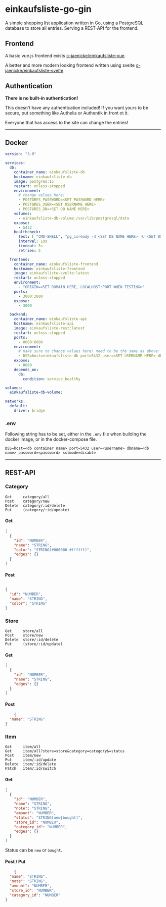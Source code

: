 # einkaufsliste-go-gin

A simple shopping list application written in Go, using a PostgreSQL database to store all entries.
Serving a REST-API for the frontend.

## Frontend

A basic vue.js frontend exists [c-jaenicke/einkaufsliste-vue](https://github.com/c-jaenicke/einkaufsliste-vue).

A better and more modern looking frontend written using
svelte [c-jaenicke/einkaufsliste-svelte](https://github.com/c-jaenicke/einkaufsliste-svelte).

## Authentication

**There is no built-in authentication!**

This doesn't have any authentication included! If you want yours to be secure, put something like Authelia or Authentik
in front ot it.

Everyone that has access to the site can change the entries!

---

## Docker

```yaml
version: "3.9"

services:
  db:
    container_name: einkaufsliste-db
    hostname: einkaufsliste-db
    image: postgres:15
    restart: unless-stopped
    environment:
      # change values here!
      - POSTGRES_PASSWORD=<SET PASSWORD HERE>
      - POSTGRES_USER=<SET USERNAME HERE>
      - POSTGRES_DB=<SET DB NAME HERE>
    volumes:
      - einkaufsliste-db-volume:/var/lib/postgresql/data
    expose:
      - 5432
    healthcheck:
      test: [ "CMD-SHELL", "pg_isready -d <SET DB NAME HERE> -U <SET USERNAME HERE>" ]
      interval: 10s
      timeout: 5s
      retries: 5

  frontend:
    container_name: einkaufsliste-frontend
    hostname: einkaufsliste-frontend
    image: einkaufsliste-svelte:latest
    restart: unless-stopped
    environment:
      - "ORIGIN=<SET DOMAIN HERE, LOCALHOST:PORT WHEN TESTING>"
    ports:
      - 3000:3000
    expose:
      - 3000

  backend:
    container_name: einkaufsliste-api
    hostname: einkaufsliste-api
    image: einkaufsliste-rest:latest
    restart: unless-stopped
    ports:
      - 8080:8080
    environment:
      # make sure to change values here! need to be the same as above!
      - DSS=host=einkaufsliste-db port=5432 user=<SET USERNAME HERE> dbname=<SET DB NAME HERE> password=<SET PASSWORD HERE> sslmode=disable
    expose:
      - 8080
    depends_on:
      db:
        condition: service_healthy

volumes:
  einkaufsliste-db-volume:

networks:
  default:
    driver: bridge
```

### .env

Following string has to be set, either in the `.env` file when building the docker image, or in the docker-compose file.

```env
DSS=host=<db container name> port=5432 user=<username> dbname=<db name> password=<password> sslmode=disable
```

---

## REST-API

### Category

```text
Get     category/all
Post    category/new
Delete  category/:id/delete
Put     (category/:id/update)
```

#### Get

```json
[
  {
    "id": "NUMBER",
    "name": "STRING",
    "color": "STRING(#000000-#ffffff)",
    "edges": {}
  }
]
```

#### Post

```json

{
  "id": "NUMBER",
  "name": "STRING",
  "color": "STRING"
}
```

### Store

```text
Get     store/all
Post    store/new
Delete  store/:id/delete
Put     (store/:id/update)
```

#### Get

```json
[
  {
    "id": "NUMBER",
    "name": "STRING",
    "edges": {}
  }
]
```

#### Post

```json
    {
  "name": "STRING"
}
```

### Item

```text
Get     item/all
Get     item/all?store=store&category=category&=status
Post    item/new
Put     item/:id/update
Delete  item/:id/delete
Patch   item/:id/switch
```

#### Get

```json
[
  {
    "id": "NUMBER",
    "name": "STRING",
    "note": "STRING",
    "amount": "NUMBER",
    "status": "STRING[new|bought]",
    "store_id": "NUMBER",
    "category_id": "NUMBER",
    "edges": {}
  }
]
```

Status can be `new` or `bought`.

#### Post / Put

```json
    {
  "name": "STRING",
  "note": "STRING",
  "amount": "NUMBER",
  "store_id": "NUMBER",
  "category_id": "NUMBER"
}
```
